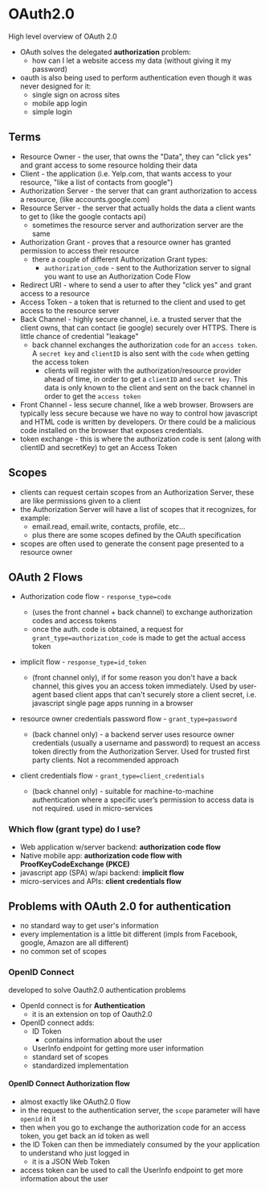 OAuth2.0
====================================
High level overview of OAuth 2.0

* OAuth solves the delegated **authorization** problem:
   * how can I let a website access my data (without giving it my password)
* oauth is also being used to perform authentication even though it was never designed for it:
   * single sign on across sites
   * mobile app login
   * simple login


## Terms
* Resource Owner - the user, that owns the "Data", they can "click yes" and grant access to some resource holding their data
* Client - the application (i.e. Yelp.com, that wants access to your resource, "like a list of contacts from google")
* Authorization Server - the server that can grant authorization to access a resource, (like accounts.google.com)
* Resource Server - the server that actually holds the data a client wants to get to (like the google contacts api)
    * sometimes the resource server and authorization server are the same
* Authorization Grant - proves that a resource owner has granted permission to access their resource
    * there a couple of different Authorization Grant types:
        * `authorization_code` - sent to the Authorization server to signal you want to use an Authorization Code Flow  
* Redirect URI - where to send a user to after they "click yes" and grant access to a resource
* Access Token - a token that is returned to the client and used to get access to the resource server
* Back Channel - highly secure channel, i.e. a trusted server that the client owns, that can contact (ie google) 
securely over HTTPS. There is little chance of credential "leakage"
    * back channel exchanges the authorization `code` for an `access token`. A `secret key` and `clientID` is also sent 
    with the `code` when getting the access token
        * clients will register with the authorization/resource provider ahead of time, in order to get a `clientID` 
        and `secret key`. This data is only known to the client and sent on the back channel in order to get
        the `access token`
* Front Channel - less secure channel, like a web browser. Browsers are typically less secure because we have no
way to control how javascript and HTML code is written by developers. Or there could be a malicious code installed on
 the browser that exposes credentials.
* token exchange - this is where the authorization code is sent (along with clientID and secretKey) to get an Access Token

## Scopes
* clients can request certain scopes from an Authorization Server, these are like permissions given to a client
* the Authorization Server will have a list of scopes that it recognizes, for example:
    * email.read, email.write, contacts, profile,   etc...
    * plus there are some scopes defined by the OAuth specification
* scopes are often used to generate the consent page presented to a resource owner

## OAuth 2 Flows
* Authorization code flow - `response_type=code` 
    * (uses the front channel + back channel) to exchange authorization codes and access tokens
    * once the auth. code is obtained, a request for `grant_type=authorization_code` is made to get the actual
    access token
* implicit flow - `response_type=id_token` 
    * (front channel only), if for some reason you don't have a back channel, this gives you an access
    token immediately. Used by user-agent based client apps that can't securely store a client secret, 
    i.e. javascript single page apps running in a browser

* resource owner credentials password flow - `grant_type=password`
    * (back channel only) - a backend server uses resource owner credentials (usually a username and password) 
    to request an access token directly from the Authorization Server. Used for trusted first party clients. 
    Not a recommended approach
* client credentials flow - `grant_type=client_credentials`
    * (back channel only) - suitable for machine-to-machine authentication where a specific user’s permission 
    to access data is not required. used in micro-services
    
### Which flow (grant type) do I use?
* Web application w/server backend: **authorization code flow**
* Native mobile app: **authorization code flow with ProofKeyCodeExchange (PKCE)**
* javascript app (SPA) w/api backend: **implicit flow**
* micro-services and APIs: **client credentials flow**

## Problems with OAuth 2.0 for authentication
* no standard way to get user's information
* every implementation is a little bit different (impls from Facebook, google, Amazon are all different)
* no common set of scopes

### OpenID Connect
developed to solve Oauth2.0 authentication problems
* OpenId connect is for **Authentication**
    * it is an extension on top of Oauth2.0
* OpenID connect adds:
    * ID Token
        * contains information about the user
    * UserInfo endpoint for getting more user information
    * standard set of scopes
    * standardized implementation
    
#### OpenID Connect Authorization flow
* almost exactly like OAuth2.0 flow
* in the request to the authentication server, the `scope` parameter will have `openid` in it
* then when you go to exchange the authorization code for an access token, you get back an id token as well
* the ID Token can then be immediately consumed by the your application to understand who just logged in
    * it is a JSON Web Token
* access token can be used to call the UserInfo endpoint to get more information about the user